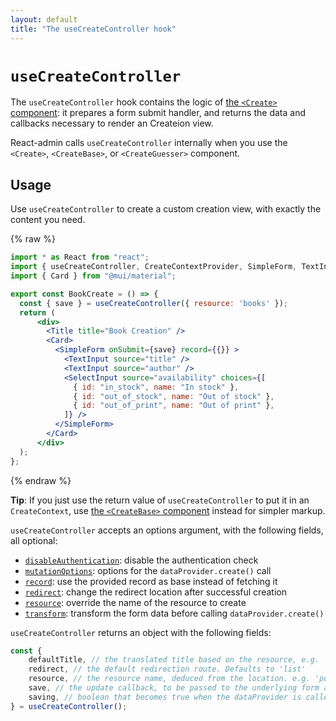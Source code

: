 ```yaml
---
layout: default
title: "The useCreateController hook"
---
```


# `useCreateController`

The `useCreateController` hook contains the logic of [the `<Create>` component](./Create.md): it prepares a form submit handler, and returns the data and callbacks necessary to render an Createion view. 

React-admin calls `useCreateController` internally when you use the `<Create>`, `<CreateBase>`, or `<CreateGuesser>` component.

## Usage

Use `useCreateController` to create a custom creation view, with exactly the content you need. 

{% raw %}
```jsx
import * as React from "react";
import { useCreateController, CreateContextProvider, SimpleForm, TextInput, SelectInput } from "react-admin";
import { Card } from "@mui/material";

export const BookCreate = () => {
  const { save } = useCreateController({ resource: 'books' });
  return (
      <div>
        <Title title="Book Creation" />
        <Card>
          <SimpleForm onSubmit={save} record={{}} >
            <TextInput source="title" />
            <TextInput source="author" />
            <SelectInput source="availability" choices={[
              { id: "in_stock", name: "In stock" },
              { id: "out_of_stock", name: "Out of stock" },
              { id: "out_of_print", name: "Out of print" },
            ]} />
          </SimpleForm>
        </Card>
      </div>
  );
};
```
{% endraw %}

**Tip**: If you just use the return value of `useCreateController` to put it in an `CreateContext`, use [the `<CreateBase>` component](./CreateBase.md) instead for simpler markup.

`useCreateController` accepts an options argument, with the following fields, all optional:

* [`disableAuthentication`](./Create.md#disable-authentication): disable the authentication check
* [`mutationOptions`](./Create.md#mutationoptions): options for the `dataProvider.create()` call
* [`record`](./Create.md#record): use the provided record as base instead of fetching it
* [`redirect`](./Create.md#redirect): change the redirect location after successful creation
* [`resource`](./Create.md#resource): override the name of the resource to create
* [`transform`](./Create.md#transform): transform the form data before calling `dataProvider.create()`

`useCreateController` returns an object with the following fields:

```jsx
const {
    defaultTitle, // the translated title based on the resource, e.g. 'Post #123'
    redirect, // the default redirection route. Defaults to 'list'
    resource, // the resource name, deduced from the location. e.g. 'posts'
    save, // the update callback, to be passed to the underlying form as submit handler
    saving, // boolean that becomes true when the dataProvider is called to create the record
} = useCreateController();
```

